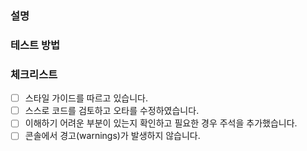 ### 설명

<!-- PR이 해결하고자 하는 문제를 설명합니다. -->

### 테스트 방법

<!-- 리뷰어가 테스트해볼 수 있는 방법을 설명합니다. -->

### 체크리스트

- [ ] 스타일 가이드를 따르고 있습니다.
- [ ] 스스로 코드를 검토하고 오타를 수정하였습니다.
- [ ] 이해하기 어려운 부분이 있는지 확인하고 필요한 경우 주석을 추가했습니다.
- [ ] 콘솔에서 경고(warnings)가 발생하지 않습니다.